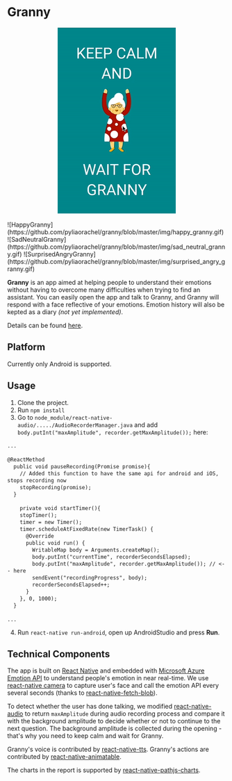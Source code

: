 # Granny
<p align="center"><img src="https://github.com/pyliaorachel/granny/blob/master/img/jumping_granny.gif" /></p>
![HappyGranny](https://github.com/pyliaorachel/granny/blob/master/img/happy_granny.gif)
![SadNeutralGranny](https://github.com/pyliaorachel/granny/blob/master/img/sad_neutral_granny.gif)
![SurprisedAngryGranny](https://github.com/pyliaorachel/granny/blob/master/img/surprised_angry_granny.gif)

__Granny__ is an app aimed at helping people to understand their emotions without having to overcome many difficulties when trying to find an assistant. You can easily open the app and talk to Granny, and Granny will respond with a face reflective of your emotions. Emotion history will also be kepted as a diary _(not yet implemented)_. 

Details can be found [here](https://devpost.com/software/granny).

## Platform

Currently only Android is supported.

## Usage

1. Clone the project.
2. Run `npm install`
3. Go to `node_module/react-native-audio/...../AudioRecorderManager.java` and add `body.putInt("maxAmplitude", recorder.getMaxAmplitude());` here:

  ```
  ...

  @ReactMethod
    public void pauseRecording(Promise promise){
      // Added this function to have the same api for android and iOS, stops recording now
      stopRecording(promise);
    }

      private void startTimer(){
      stopTimer();
      timer = new Timer();
      timer.scheduleAtFixedRate(new TimerTask() {
        @Override
        public void run() {
          WritableMap body = Arguments.createMap();
          body.putInt("currentTime", recorderSecondsElapsed);
          body.putInt("maxAmplitude", recorder.getMaxAmplitude()); // <-- here
          sendEvent("recordingProgress", body);
          recorderSecondsElapsed++;
        }
      }, 0, 1000);
    }

  ...
  ```

4. Run `react-native run-android`, open up AndroidStudio and press __Run__.

## Technical Components

The app is built on [React Native](https://facebook.github.io/react-native/) and embedded with [Microsoft Azure Emotion API](https://www.microsoft.com/cognitive-services/en-us/emotion-api) to understand people's emotion in near real-time. We use [react-native camera](https://github.com/lwansbrough/react-native-camera) to capture user's face and call the emotion API every several seconds (thanks to [react-native-fetch-blob](https://github.com/wkh237/react-native-fetch-blob)).

To detect whether the user has done talking, we modified [react-native-audio](https://github.com/jsierles/react-native-audio) to return `maxAmplitude` during audio recording process and compare it with the background amplitude to decide whether or not to continue to the next question. The background amplitude is collected during the opening - that's why you need to keep calm and wait for Granny.

Granny's voice is contributed by [react-native-tts](https://github.com/ak1394/react-native-tts). Granny's actions are contributed by [react-native-animatable](https://github.com/oblador/react-native-animatable).

The charts in the report is supported by [react-native-pathjs-charts](https://github.com/capitalone/react-native-pathjs-charts).
